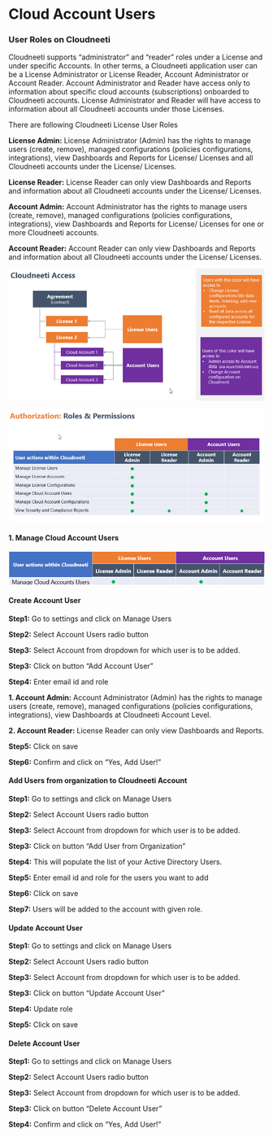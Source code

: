 # Cloud Account Users 

### User Roles on Cloudneeti 

Cloudneeti supports “administrator” and “reader” roles under a License and under specific Accounts. In other terms, a Cloudneeti application user can be a License Administrator or License Reader, Account Administrator or Account Reader. Account Administrator and Reader have access only to information about specific cloud accounts (subscriptions) onboarded to Cloudneeti accounts. License Administrator and Reader will have access to information about all Cloudneeti accounts under those Licenses. 

 

There are following Cloudneeti License User Roles 

**License Admin:** License Administrator (Admin) has the rights to manage users (create, remove), managed configurations (policies configurations, integrations), view Dashboards and Reports for License/ Licenses and all Cloudneeti accounts under the License/ Licenses. 

**License Reader:** License Reader can only view Dashboards and Reports and information about all Cloudneeti accounts under the License/ Licenses. 

**Account Admin:** Account Administrator has the rights to manage users (create, remove), managed configurations (policies configurations, integrations), view Dashboards and Reports for License/ Licenses for one or more Cloudneeti accounts. 

**Account Reader:** Account Reader can only view Dashboards and Reports and information about all Cloudneeti accounts under the License/ Licenses. 


![Cloudneeti_Access](.././images/cloudAccountUsers/Cloudneeti_Access.png#thumbnail)

![Roles_Permissions](.././images/cloudAccountUsers/Roles_Permissions.png#thumbnail)


####  **1. Manage Cloud Account Users** 

![Manage CloudAccount Users](.././images/cloudAccountUsers/Manage_CloudAccount_Users.png#thumbnail)



#### **Create Account User** 

**Step1:** Go to settings and click on Manage Users 

**Step2:** Select Account Users radio button 

**Step3:** Select Account from dropdown for which user is to be added. 

**Step3:** Click on button “Add Account User” 

**Step4:** Enter email id and role 

**1. Account Admin:** Account Administrator (Admin) has the rights to manage users (create, remove), managed configurations (policies configurations, integrations), view Dashboards at Cloudneeti Account Level. 

**2. Account Reader:** License Reader can only view Dashboards and Reports. 

**Step5:** Click on save  

**Step6:** Confirm and click on “Yes, Add User!” 

#### **Add Users from organization to Cloudneeti Account** 

**Step1:** Go to settings and click on Manage Users 

**Step2:** Select Account Users radio button 

**Step3:** Select Account from dropdown for which user is to be added. 

**Step3:** Click on button “Add User from Organization” 

**Step4:** This will populate the list of your Active Directory Users.  

**Step5:** Enter email id and role for the users you want to add 

**Step6:** Click on save  

**Step7:** Users will be added to the account with given role. 

#### **Update Account User** 

**Step1:** Go to settings and click on Manage Users 

**Step2:** Select Account Users radio button 

**Step3:** Select Account from dropdown for which user is to be added. 

**Step3:** Click on button “Update Account User” 

**Step4:** Update role 

**Step5:** Click on save  

#### **Delete Account User** 

**Step1:** Go to settings and click on Manage Users 

**Step2:** Select Account Users radio button 

**Step3:** Select Account from dropdown for which user is to be added. 

**Step3:** Click on button “Delete Account User” 

**Step4:** Confirm and click on “Yes, Add User!” 

 
